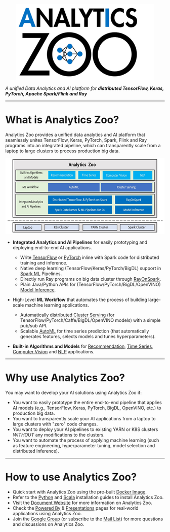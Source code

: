 <div align="center">
   <p align="center"> <img src="Image/logo.jpg" height=240px; weight=320px;"><br></p>
</div>
      
_A unified Data Analytics and AI platform for **distributed TensorFlow, Keras, PyTorch, Apache Spark/Flink and Ray**_

---

# <font size="6"> What is Analytics Zoo? </font>

Analytics Zoo provides a unified data analytics and AI platform that seamlessly unites TensorFlow, Keras, PyTorch, Spark, Flink and Ray programs into an integrated pipeline, which can transparently scale from a laptop to large clusters to process production big data.

<div align="center">
   <p align="center"> <img src="Image/blockdiagram.jpg" height=240px; weight=718px;"><br></p>
</div>


- **Integrated Analytics and AI Pipelines** for easily prototyping and deploying end-to-end AI applications. 
  - Write [TensorFlow](https://analytics-zoo.github.io/master/#ProgrammingGuide/tensorflow/#tfpark-api) or [PyTorch](https://analytics-zoo.github.io/master/#ProgrammingGuide/pytorch/) inline with Spark code for distributed training and inference.
  - Native deep learning (TensorFlow/Keras/PyTorch/BigDL) support in [Spark ML](https://analytics-zoo.github.io/master/#ProgrammingGuide/nnframes) Pipelines.
  - Directly run Ray programs on big data cluster through [RayOnSpark](https://analytics-zoo.github.io/master/#ProgrammingGuide/rayonspark/). 
  - Plain Java/Python APIs for (TensorFlow/PyTorch/BigDL/OpenVINO) [Model Inference](https://analytics-zoo.github.io/master/#ProgrammingGuide/inference). 

- High-Level **ML Workflow** that automates the process of building large-scale machine learning applications.
  - Automatically distributed [Cluster Serving](https://analytics-zoo.github.io/master/#ClusterServingGuide/ProgrammingGuide) (for TensorFlow/PyTorch/Caffe/BigDL/OpenVINO models) with a simple pub/sub API. 
  - Scalable [AutoML](https://github.com/intel-analytics/analytics-zoo/blob/automl/pyzoo/zoo/automl/README.md) for time series prediction (that automatically generates features, selects models and tunes hyperparameters).

- **Built-in Algorithms and Models** for [Recommendation](https://analytics-zoo.github.io/master/#APIGuide/Models/recommendation/), [Time Series](https://analytics-zoo.github.io/master/#APIGuide/Models/anomaly-detection/), [Computer Vision](https://analytics-zoo.github.io/master/#APIGuide/Models/object-detection/) and [NLP](https://analytics-zoo.github.io/master/#APIGuide/Models/seq2seq/) applications.

---

# <font size="6">Why use Analytics Zoo? </font>

You may want to develop your AI solutions using Analytics Zoo if:
- You want to easily prototype the entire end-to-end pipeline that applies AI models (e.g., TensorFlow, Keras, PyTorch, BigDL, OpenVINO, etc.) to production big data.
- You want to transparently scale your AI applications from a laptop to large clusters with "zero" code changes.
- You want to deploy your AI pipelines to existing YARN or K8S clusters *WITHOUT* any modifications to the clusters.
- You want to automate the process of applying machine learning (such as feature engineering, hyperparameter tuning, model selection and distributed inference). 


---

# <font size="6">How to use Analytics Zoo? </font>

- Quick start with Analytics Zoo using the pre-built [Docker Image](https://analytics-zoo.github.io/master/#DockerUserGuide/index).
- Refer to the [Python](https://analytics-zoo.github.io/master/#PythonUserGuide/install/) and [Scala](https://analytics-zoo.github.io/master/#ScalaUserGuide/install/) installation guides to install Analytics Zoo.
- Visit the [Document Website](https://analytics-zoo.github.io/) for more information on Analytics Zoo.
- Check the [Powered By](https://analytics-zoo.github.io/master/#powered-by/) & [Presentations](https://analytics-zoo.github.io/master/#presentations/) pages for real-world applications using Analytics Zoo.
- Join the [Google Group](https://groups.google.com/forum/#!forum/bigdl-user-group) (or subscribe to the [Mail List](mailto:bigdl-user-group+subscribe@googlegroups.com)) for more questions and discussions on Analytics Zoo.
